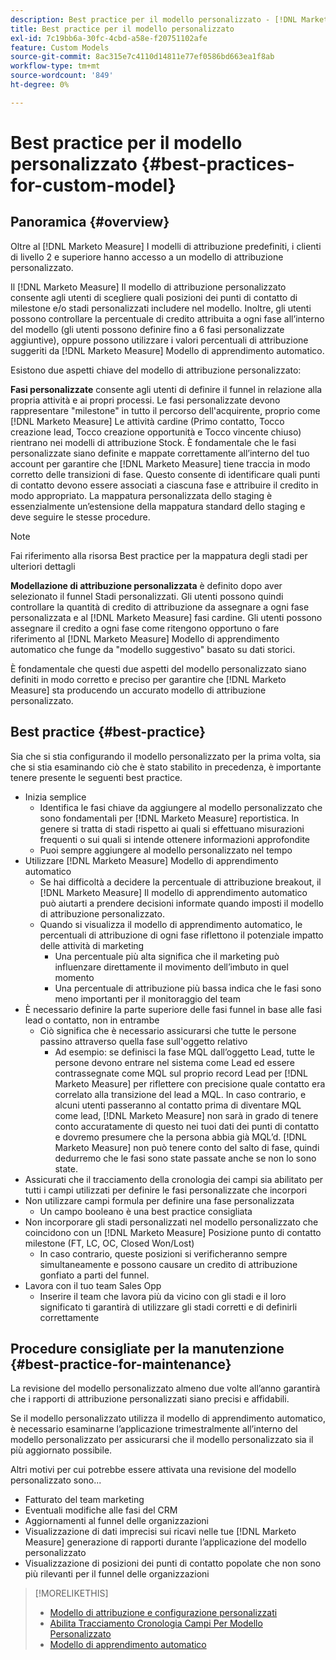 ```yaml
---
description: Best practice per il modello personalizzato - [!DNL Marketo Measure] - Documentazione del prodotto
title: Best practice per il modello personalizzato
exl-id: 7c19bb6a-30fc-4cbd-a58e-f20751102afe
feature: Custom Models
source-git-commit: 8ac315e7c4110d14811e77ef0586bd663ea1f8ab
workflow-type: tm+mt
source-wordcount: '849'
ht-degree: 0%

---
```


# Best practice per il modello personalizzato {#best-practices-for-custom-model}

## Panoramica {#overview}

Oltre al [!DNL Marketo Measure] I modelli di attribuzione predefiniti, i clienti di livello 2 e superiore hanno accesso a un modello di attribuzione personalizzato.

Il [!DNL Marketo Measure] Il modello di attribuzione personalizzato consente agli utenti di scegliere quali posizioni dei punti di contatto di milestone e/o stadi personalizzati includere nel modello. Inoltre, gli utenti possono controllare la percentuale di credito attribuita a ogni fase all’interno del modello (gli utenti possono definire fino a 6 fasi personalizzate aggiuntive), oppure possono utilizzare i valori percentuali di attribuzione suggeriti da [!DNL Marketo Measure] Modello di apprendimento automatico.

Esistono due aspetti chiave del modello di attribuzione personalizzato:

**Fasi personalizzate** consente agli utenti di definire il funnel in relazione alla propria attività e ai propri processi. Le fasi personalizzate devono rappresentare &quot;milestone&quot; in tutto il percorso dell&#39;acquirente, proprio come [!DNL Marketo Measure] Le attività cardine (Primo contatto, Tocco creazione lead, Tocco creazione opportunità e Tocco vincente chiuso) rientrano nei modelli di attribuzione Stock. È fondamentale che le fasi personalizzate siano definite e mappate correttamente all’interno del tuo account per garantire che [!DNL Marketo Measure] tiene traccia in modo corretto delle transizioni di fase. Questo consente di identificare quali punti di contatto devono essere associati a ciascuna fase e attribuire il credito in modo appropriato. La mappatura personalizzata dello staging è essenzialmente un’estensione della mappatura standard dello staging e deve seguire le stesse procedure.

>[!NOTE]
>
>Fai riferimento alla risorsa Best practice per la mappatura degli stadi per ulteriori dettagli

**Modellazione di attribuzione personalizzata** è definito dopo aver selezionato il funnel Stadi personalizzati. Gli utenti possono quindi controllare la quantità di credito di attribuzione da assegnare a ogni fase personalizzata e al [!DNL Marketo Measure] fasi cardine. Gli utenti possono assegnare il credito a ogni fase come ritengono opportuno o fare riferimento al [!DNL Marketo Measure] Modello di apprendimento automatico che funge da &quot;modello suggestivo&quot; basato su dati storici.

È fondamentale che questi due aspetti del modello personalizzato siano definiti in modo corretto e preciso per garantire che [!DNL Marketo Measure] sta producendo un accurato modello di attribuzione personalizzato.

## Best practice {#best-practice}

Sia che si stia configurando il modello personalizzato per la prima volta, sia che si stia esaminando ciò che è stato stabilito in precedenza, è importante tenere presente le seguenti best practice.

* Inizia semplice
   * Identifica le fasi chiave da aggiungere al modello personalizzato che sono fondamentali per [!DNL Marketo Measure] reportistica. In genere si tratta di stadi rispetto ai quali si effettuano misurazioni frequenti o sui quali si intende ottenere informazioni approfondite
   * Puoi sempre aggiungere al modello personalizzato nel tempo
* Utilizzare [!DNL Marketo Measure] Modello di apprendimento automatico
   * Se hai difficoltà a decidere la percentuale di attribuzione breakout, il [!DNL Marketo Measure] Il modello di apprendimento automatico può aiutarti a prendere decisioni informate quando imposti il modello di attribuzione personalizzato.
   * Quando si visualizza il modello di apprendimento automatico, le percentuali di attribuzione di ogni fase riflettono il potenziale impatto delle attività di marketing
      * Una percentuale più alta significa che il marketing può influenzare direttamente il movimento dell’imbuto in quel momento
      * Una percentuale di attribuzione più bassa indica che le fasi sono meno importanti per il monitoraggio del team
* È necessario definire la parte superiore delle fasi funnel in base alle fasi lead o contatto, non in entrambe
   * Ciò significa che è necessario assicurarsi che tutte le persone passino attraverso quella fase sull&#39;oggetto relativo
      * Ad esempio: se definisci la fase MQL dall’oggetto Lead, tutte le persone devono entrare nel sistema come Lead ed essere contrassegnate come MQL sul proprio record Lead per [!DNL Marketo Measure] per riflettere con precisione quale contatto era correlato alla transizione del lead a MQL. In caso contrario, e alcuni utenti passeranno al contatto prima di diventare MQL come lead, [!DNL Marketo Measure] non sarà in grado di tenere conto accuratamente di questo nei tuoi dati dei punti di contatto e dovremo presumere che la persona abbia già MQL’d. [!DNL Marketo Measure] non può tenere conto del salto di fase, quindi dedurremo che le fasi sono state passate anche se non lo sono state.
* Assicurati che il tracciamento della cronologia dei campi sia abilitato per tutti i campi utilizzati per definire le fasi personalizzate che incorpori
* Non utilizzare campi formula per definire una fase personalizzata
   * Un campo booleano è una best practice consigliata
* Non incorporare gli stadi personalizzati nel modello personalizzato che coincidono con un [!DNL Marketo Measure] Posizione punto di contatto milestone (FT, LC, OC, Closed Won/Lost)
   * In caso contrario, queste posizioni si verificheranno sempre simultaneamente e possono causare un credito di attribuzione gonfiato a parti del funnel.
* Lavora con il tuo team Sales Opp
   * Inserire il team che lavora più da vicino con gli stadi e il loro significato ti garantirà di utilizzare gli stadi corretti e di definirli correttamente

## Procedure consigliate per la manutenzione {#best-practice-for-maintenance}

La revisione del modello personalizzato almeno due volte all’anno garantirà che i rapporti di attribuzione personalizzati siano precisi e affidabili.

Se il modello personalizzato utilizza il modello di apprendimento automatico, è necessario esaminarne l’applicazione trimestralmente all’interno del modello personalizzato per assicurarsi che il modello personalizzato sia il più aggiornato possibile.

Altri motivi per cui potrebbe essere attivata una revisione del modello personalizzato sono...

* Fatturato del team marketing
* Eventuali modifiche alle fasi del CRM
* Aggiornamenti al funnel delle organizzazioni
* Visualizzazione di dati imprecisi sui ricavi nelle tue [!DNL Marketo Measure] generazione di rapporti durante l’applicazione del modello personalizzato
* Visualizzazione di posizioni dei punti di contatto popolate che non sono più rilevanti per il funnel delle organizzazioni

>[!MORELIKETHIS]
>
>* [Modello di attribuzione e configurazione personalizzati](/help/advanced-marketo-measure-features/custom-attribution-models/custom-attribution-model-and-setup.md)
>* [Abilita Tracciamento Cronologia Campi Per Modello Personalizzato](/help/advanced-marketo-measure-features/custom-attribution-models/custom-model-setup-enable-field-history-tracking.md)
>* [Modello di apprendimento automatico](/help/advanced-marketo-measure-features/custom-attribution-models/machine-learning-model-faq.md)
